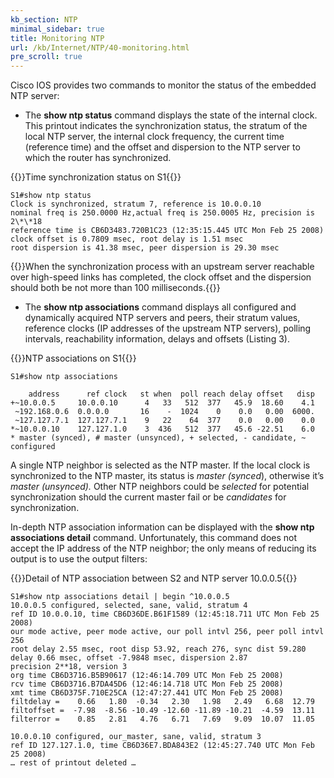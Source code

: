```yaml
---
kb_section: NTP
minimal_sidebar: true
title: Monitoring NTP
url: /kb/Internet/NTP/40-monitoring.html
pre_scroll: true
---
```

Cisco IOS provides two commands to monitor the status of the embedded NTP server:

* The **show ntp status** command displays the state of the internal clock. This printout indicates the synchronization status, the stratum of the local NTP server, the internal clock frequency, the current time (reference time) and the offset and dispersion to the NTP server to which the router has synchronized.

{{<cc>}}Time synchronization status on S1{{</cc>}}
```
S1#show ntp status
Clock is synchronized, stratum 7, reference is 10.0.0.10
nominal freq is 250.0000 Hz,actual freq is 250.0005 Hz, precision is 2\*\*18
reference time is CB6D3483.720B1C23 (12:35:15.445 UTC Mon Feb 25 2008)
clock offset is 0.7809 msec, root delay is 1.51 msec
root dispersion is 41.38 msec, peer dispersion is 29.30 msec
```

{{<note>}}When the synchronization process with an upstream server reachable over high-speed links has completed, the clock offset and the dispersion should both be not more than 100 milliseconds.{{</note>}}

* The **show ntp associations** command displays all configured and dynamically acquired NTP servers and peers, their stratum values, reference clocks (IP addresses of the upstream NTP servers), polling intervals, reachability information, delays and offsets (Listing 3).

{{<cc>}}NTP associations on S1{{</cc>}}
```
S1#show ntp associations

    address      ref clock   st when  poll reach delay offset   disp
+~10.0.0.5     10.0.0.10      4   33   512  377   45.9  18.60    4.1
 ~192.168.0.6  0.0.0.0       16    -  1024    0    0.0   0.00  6000.
 ~127.127.7.1  127.127.7.1    9   22    64  377    0.0   0.00    0.0
*~10.0.0.10    127.127.1.0    3  436   512  377   45.6 -22.51    6.0
* master (synced), # master (unsynced), + selected, - candidate, ~ configured
```

A single NTP neighbor is selected as the NTP master. If the local clock is synchronized to the NTP master, its status is *master (synced*), otherwise it’s *master (unsynced).* Other NTP neighbors could be *selected* for potential synchronization should the current master fail or be *candidates* for synchronization.

In-depth NTP association information can be displayed with the **show ntp associations detail** command. Unfortunately, this command does not accept the IP address of the NTP neighbor; the only means of reducing its output is to use the output filters:

{{<cc>}}Detail of NTP association between S2 and NTP server 10.0.0.5{{</cc>}}
```
S1#show ntp associations detail | begin ^10.0.0.5
10.0.0.5 configured, selected, sane, valid, stratum 4
ref ID 10.0.0.10, time CB6D36DE.B61F1589 (12:45:18.711 UTC Mon Feb 25 2008)
our mode active, peer mode active, our poll intvl 256, peer poll intvl 256
root delay 2.55 msec, root disp 53.92, reach 276, sync dist 59.280
delay 0.66 msec, offset -7.9848 msec, dispersion 2.87
precision 2**18, version 3
org time CB6D3716.B5B90617 (12:46:14.709 UTC Mon Feb 25 2008)
rcv time CB6D3716.B7DA45D6 (12:46:14.718 UTC Mon Feb 25 2008)
xmt time CB6D375F.710E25CA (12:47:27.441 UTC Mon Feb 25 2008)
filtdelay =    0.66   1.80  -0.34   2.30   1.98   2.49   6.68  12.79
filtoffset =  -7.98  -8.56 -10.49 -12.60 -11.89 -10.21  -4.59  13.11
filterror =    0.85   2.81   4.76   6.71   7.69   9.09  10.07  11.05

10.0.0.10 configured, our_master, sane, valid, stratum 3
ref ID 127.127.1.0, time CB6D36E7.BDA843E2 (12:45:27.740 UTC Mon Feb 25 2008)
… rest of printout deleted …
```
